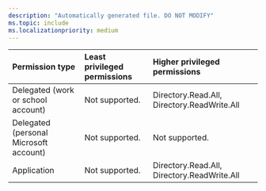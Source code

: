 ```yaml
---
description: "Automatically generated file. DO NOT MODIFY"
ms.topic: include
ms.localizationpriority: medium
---
```


|Permission type|Least privileged permissions|Higher privileged permissions|
|:---|:---|:---|
|Delegated (work or school account)|Not supported.|Directory.Read.All, Directory.ReadWrite.All|
|Delegated (personal Microsoft account)|Not supported.|Not supported.|
|Application|Not supported.|Directory.Read.All, Directory.ReadWrite.All|

